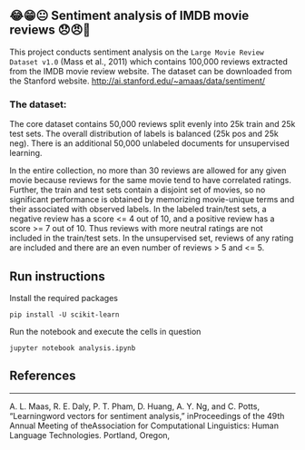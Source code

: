 😂😁😐 Sentiment analysis of IMDB movie reviews 😞😠😤
---

This project conducts sentiment analysis on the `Large Movie Review Dataset v1.0` (Mass et al., 2011) which contains 100,000 reviews extracted from the IMDB movie review website. The dataset can be downloaded from the Stanford website. http://ai.stanford.edu/~amaas/data/sentiment/

### The dataset:

The core dataset contains 50,000 reviews split evenly into 25k train
and 25k test sets. The overall distribution of labels is balanced (25k
pos and 25k neg). There is an additional 50,000 unlabeled
documents for unsupervised learning.

In the entire collection, no more than 30 reviews are allowed for any
given movie because reviews for the same movie tend to have correlated
ratings. Further, the train and test sets contain a disjoint set of
movies, so no significant performance is obtained by memorizing
movie-unique terms and their associated with observed labels.  In the
labeled train/test sets, a negative review has a score <= 4 out of 10,
and a positive review has a score >= 7 out of 10. Thus reviews with
more neutral ratings are not included in the train/test sets. In the
unsupervised set, reviews of any rating are included and there are an
even number of reviews > 5 and <= 5.

## Run instructions
Install the required packages
```
pip install -U scikit-learn
```
Run the notebook and execute the cells in question
```
jupyter notebook analysis.ipynb
```

## References

---
A.  L.  Maas,  R.  E.  Daly,  P.  T.  Pham,  D.  Huang,  A.  Y.  Ng,  and  C.  Potts,  “Learningword  vectors  for  sentiment  analysis,”  inProceedings of the 49th Annual Meeting of theAssociation for Computational Linguistics: Human Language Technologies.   Portland, Oregon,
